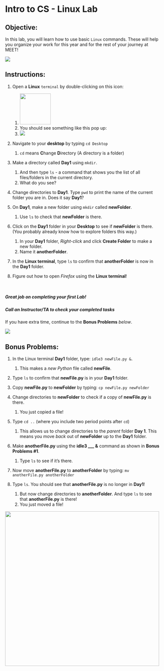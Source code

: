# Intro to CS - Linux Lab

## Objective: 
In this lab, you will learn how to use basic `Linux` commands. These will help you organize your work for this year and for the rest of your journey at MEET!



[![](https://chemnitzer.linux-tage.de/2017/static/img/box/tuxel.gif)]()



## Instructions:

1. Open a **Linux** `terminal` by double-clicking on this icon:
    1. <img src="https://simplecodetips.com/wp-content/uploads/2017/01/Linux-Terminal-icon.png" width="100">
    1. You should see something like this pop up:
    1. [![](https://www.howtogeek.com/thumbcache/2/200/f5f162d5614c29a6e114429a33dd6088/wp-content/uploads/2013/03/linux-terminal-on-ubuntu.png)]()


1. Navigate to your **desktop** by typing `cd Desktop`
    1. `cd` means **C**hange **D**irectory (A directory is a folder)

1. Make a directory called **Day1** using `mkdir`. 
    1. And then type `ls` - a command that shows you the list of all files/folders in the current directory. 
    1. What do you see?



1. Change directories to **Day1**. Type `pwd` to print the name of the current folder you are in. Does it say **Day1**?



1. On **Day1**, make a new folder using `mkdir` called **newFolder**. 
    1. Use `ls` to check that **newFolder** is there.



1. Click on the **Day1** folder in your **Desktop** to see if **newFolder** is there. (You probably already know how to explore folders this way.)
    1. In your **Day1** folder, *Right-click* and click **Create Folder** to make a new folder.
    1. Name it **anotherFolder**.

1. In the **Linux terminal**, type `ls` to confirm that **anotherFolder** is now in the **Day1** folder.

1. Figure out how to open *Firefox* using the **Linux terminal**!
<br>

##### Great job on completing your first Lab!
##### Call an Instructor/TA to check your completed tasks
 

If you have extra time, continue to the **Bonus Problems** *below*.









[![](https://thumbs.gfycat.com/ArcticOblongHornedtoad-max-1mb.gif)]()




## Bonus Problems:

1. In the Linux terminal **Day1** folder, type: `idle3 newFile.py &`. 
    1. This makes a *new Python* file called **newFile**.

1. Type `ls` to confirm that **newFile.py** is in your **Day1** folder.

1. Copy **newFile.py** to **newFolder** by typing: `cp newFile.py newFolder` 

1. Change directories to **newFolder** to check if a copy of **newFile.py** is there.
    1. You just copied a file!

1. Type `cd ..` (where you include two period points after `cd`)
    1. This allows us to change directories to the *parent* folder **Day 1**. This means you move *back* out of **newFolder** up to the **Day1** folder.

1. Make **anotherFile.py** using the **idle3 ___ &** command as shown in **Bonus Problems #1**.
    1. Type `ls` to see if it’s there.

1. Now move **anotherFile.py** to **anotherFolder** by typing: `mv anotherFile.py anotherFolder` 

1. Type `ls`. You should see that **anotherFile.py** is no longer in **Day1**!
    1. But now change directories to **anotherFolder**. And type `ls` to see that **anotherFile.py** is there! 
    1. You just moved a file!



<img src="https://cdn.dribbble.com/users/94656/screenshots/1141726/terminal2.gif" width="500">

